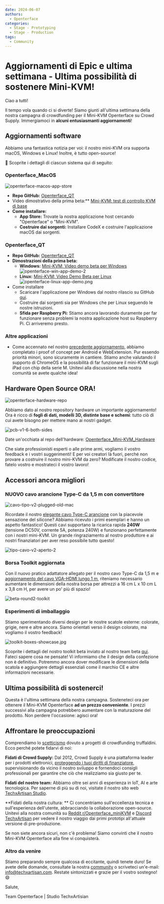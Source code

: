 ```yaml
---
date: 2024-06-07
authors:
  - Openterface
categories:
  - Stage - Prototyping
  - Stage - Production
tags:
  - Community
---
```


# Aggiornamenti di Epic e ultima settimana - Ultima possibilità di sostenere Mini-KVM!

Ciao a tutti!

Il tempo vola quando ci si diverte! Siamo giunti all'ultima settimana della nostra campagna di crowdfunding per il Mini-KVM Openterface su Crowd Supply. Immergiamoci in **alcuni entusiasmanti aggiornamenti**!

<!-- more -->

## Aggiornamenti software

Abbiamo una fantastica notizia per voi: il nostro mini-KVM ora supporta macOS, Windows e Linux! Inoltre, è tutto open-source!

🎉 Scoprite i dettagli di ciascun sistema qui di seguito:

### Openterface_MacOS
![openterface-macos-app-store](https://openterface.com/blog/030/openterface-macos-app-store.jpeg)
  - **Repo GitHub:** [Openterface_QT](https://github.com/TechxArtisanStudio/Openterface_QT)
  - Video dimostrativo della prima beta:** [Mini-KVM: test di controllo KVM di base](https://www.youtube.com/watch?v=m7OpUem0zqY)
  - **Come installare:**
    - **App Store:** Trovate la nostra applicazione host cercando "Openterface" o "Mini-KVM".
    - **Costruire dai sorgenti:** Installare CodeX e costruire l'applicazione macOS dai sorgenti.

### Openterface_QT
  - **Repo GitHub:** [Openterface_QT](https://github.com/TechxArtisanStudio/Openterface_QT)
  - **Dimostrazioni della prima beta:**
    - **Windows:** [Mini-KVM: Video demo beta per Windows](https://www.youtube.com/watch?v=ERzpGtRvP2o&t=23s)
    ![openterface-win-app-demo-2](https://openterface.com/blog/030/openterface-win-app-demo-2.jpg)
    - **Linux:** [Mini-KVM: Video Demo Beta per Linux](https://www.youtube.com/watch?v=_ScpI6TC0Pk)
    ![openterface-linux-app-demo.png](https://openterface.com/blog/030/openterface-linux-app-demo.png)
  - Come installare
    - Scaricare l'applicazione per Windows dal nostro rilascio su GitHub [qui](https://github.com/TechxArtisanStudio/Openterface_QT/releases/tag/v0.0.1).
    - Costruire dai sorgenti sia per Windows che per Linux seguendo le nostre istruzioni.
    - **Sfida per Raspberry Pi:** Stiamo ancora lavorando duramente per far funzionare senza problemi la nostra applicazione host su Raspberry Pi. Ci arriveremo presto.

### Altre applicazioni
  - Come accennato nel nostro [precedente aggiornamento](https://openterface.com/blog/from-development-to-your-hands--behind-the-scenes-/#openterface_android-and-openterface_webextension), abbiamo completato i proof of concept per Android e WebExtension. Pur essendo priorità minori, sono sicuramente in cantiere. Stiamo anche valutando il supporto di ChromeOS e la possibilità di far funzionare il mini-KVM sugli iPad con chip della serie M. Unitevi alla discussione nella nostra comunità se avete qualche idea!

## Hardware Open Source ORA!

![openterface-hardware-repo](https://openterface.com/blog/030/openterface-hardware-repo.png)

Abbiamo dato al nostro repository hardware un importante aggiornamento! Ora è ricco di **fogli di dati, modelli 3D, distinte base e schemi**: tutto ciò di cui avete bisogno per mettere mano ai nostri gadget.

![pcb-v1-6-both-sides](https://openterface.com/blog/030/pcb-v1-6-both-sides.jpg)

Date un'occhiata al repo dell'hardware: [Openterface_Mini-KVM_Hardware](https://github.com/TechxArtisanStudio/Openterface_Mini-KVM_Hardware)

Che siate professionisti esperti o alle prime armi, vogliamo il vostro feedback e i vostri suggerimenti! E per voi creatori là fuori, perché non provare a costruire il nostro mini-KVM da zero? Modificate il nostro codice, fatelo vostro e mostrateci il vostro lavoro!

## Accessori ancora migliori

### NUOVO cavo arancione Type-C da 1,5 m con convertitore

![cavo-tipo-v2-plugged-old-mac](https://openterface.com/blog/030/type-c-cable-v2-plugged-old-mac.jpg)

Ricordate il nostro [elegante cavo Type-C arancione](https://openterface.com/blog/from-development-to-your-hands--behind-the-scenes-/#upgrading-toolkit-accessories) con la piacevole sensazione del silicone? Abbiamo ricevuto i primi esemplari e hanno un aspetto fantastico! Questi cavi supportano la ricarica rapida **240W** (tensione DC50V, corrente 5A, potenza 240W) e funzionano perfettamente con i nostri mini-KVM. Un grande ringraziamento al nostro produttore e ai nostri finanziatori per aver reso possibile tutto questo!

![tipo-cavo-v2-aperto-2](https://openterface.com/blog/030/type-c-cable-v2-open-2.jpg)


### Borsa Toolkit aggiornata

Con il nuovo pratico adattatore allegato per il nostro cavo Type-C da 1,5 m e [aggiornamento del cavo VGA-HDMI lungo 1 m](https://openterface.com/blog/-upgrade-on-vga-to-hdmi-cable-as-a-free-bonus-/), riteniamo necessario aumentare le dimensioni della nostra borsa per attrezzi a 16 cm L x 10 cm L x 3,8 cm H, per avere un po' più di spazio!

![beta-round2-toolkit](https://openterface.com/blog/030/beta-round2-toolkit.jpg)

### Esperimenti di imballaggio

Stiamo sperimentando diversi design per le nostre scatole esterne: colorate, grigie, nere e altre ancora. Siamo orientati verso il design colorato, ma vogliamo il vostro feedback!

![toolkit-boxes-showcase.jpg](https://openterface.com/blog/030/toolkit-boxes-showcase.jpg)

Scoprite i dettagli del nostro toolkit beta inviato al nostro team beta [qui](https://www.reddit.com/r/Openterface_miniKVM/comments/1d40atr/tactical_reinforcements_round_2_are_on_their_way/). Fateci sapere cosa ne pensate! Vi informiamo che il design della confezione non è definitivo. Potremmo ancora dover modificare le dimensioni della scatola e aggiungere dettagli essenziali come il marchio CE e altre informazioni necessarie.

## Ultima possibilità di sostenerci!

Questa è l'ultima settimana della nostra campagna. Sosteneteci ora per ottenere il Mini-KVM Openterface **ad un prezzo conveniente**. I prezzi successivi alla campagna potrebbero aumentare con la maturazione del prodotto. Non perdere l'occasione: agisci ora!

## Affrontare le preoccupazioni

Comprendiamo lo [scetticismo](https://openterface.com/blog/from-development-to-your-hands--behind-the-scenes-/#addressing-concerns) dovuto a progetti di crowdfunding truffaldini. Ecco perché potete fidarvi di noi:

**Fidati di Crowd Supply:** Dal 2012, Crowd Supply è una piattaforma leader per i prodotti elettronici, [proteggendo i tuoi diritti di finanziatore](https://www.crowdsupply.com/guide/backer-protection), supervisionando da vicino il nostro sviluppo e fornendoci consigli professionali per garantire che ciò che realizziamo sia giusto per te.

**Fidati del nostro team:** Abbiamo oltre sei anni di esperienza in IoT, AI e arte tecnologica. Per saperne di più su di noi, visitate il nostro sito web [TechxArtisan Studio](https://techxartisan.com/en/).

**Fidati della nostra cultura: ** Ci concentriamo sull'eccellenza tecnica e sull'esperienza dell'utente, abbracciando la collaborazione open-source. Unitevi alla nostra comunità su [Reddit r/Openterface_miniKVM](https://www.reddit.com/r/Openterface_miniKVM/) e [Discord TechxArtisan](https://discord.gg/sFTJD6a3R8) per vedere il nostro viaggio dai primi prototipi all'attuale versione di pre-produzione.

Se non siete ancora sicuri, non c'è problema! Siamo convinti che il nostro Mini-KVM Openterface alla fine vi conquisterà.

### Altro da venire

Stiamo preparando sempre qualcosa di eccitante, quindi tenete duro! Se avete delle domande, consultate la nostra [community](https://openterface.com/community/) o scriveteci un'e-mail: info@techxartisan.com. Restate sintonizzati e grazie per il vostro sostegno! 😄

Salute,

Team Openterface | Studio TechxArtisian